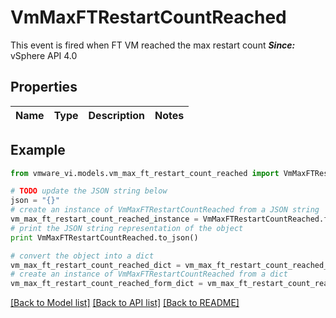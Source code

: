 # VmMaxFTRestartCountReached

This event is fired when FT VM reached the max restart count  ***Since:*** vSphere API 4.0 

## Properties
Name | Type | Description | Notes
------------ | ------------- | ------------- | -------------

## Example

```python
from vmware_vi.models.vm_max_ft_restart_count_reached import VmMaxFTRestartCountReached

# TODO update the JSON string below
json = "{}"
# create an instance of VmMaxFTRestartCountReached from a JSON string
vm_max_ft_restart_count_reached_instance = VmMaxFTRestartCountReached.from_json(json)
# print the JSON string representation of the object
print VmMaxFTRestartCountReached.to_json()

# convert the object into a dict
vm_max_ft_restart_count_reached_dict = vm_max_ft_restart_count_reached_instance.to_dict()
# create an instance of VmMaxFTRestartCountReached from a dict
vm_max_ft_restart_count_reached_form_dict = vm_max_ft_restart_count_reached.from_dict(vm_max_ft_restart_count_reached_dict)
```
[[Back to Model list]](../README.md#documentation-for-models) [[Back to API list]](../README.md#documentation-for-api-endpoints) [[Back to README]](../README.md)


